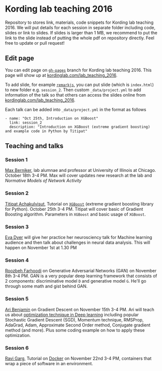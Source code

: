 # Kording lab teaching 2016

Repository to stores link, materials, code snippets for Kording lab teaching 2016.
We will put details for each session in separate folder including code, slides or link to slides.
If slides is larger than 1 MB, we recommend to put the link to
the slide instead of putting the whole pdf on repository directly.
Feel free to update or pull request!


## Edit page

You can edit page on [`gh-pages`](https://github.com/KordingLab/lab_teaching_2016/tree/gh-pages)
branch for Kording lab teaching 2016. This page will show up at [kordinglab.com/lab_teaching_2016](http://kordinglab.com/lab_teaching_2016/).

To add slide, for example [`remarkjs`](https://github.com/gnab/remark),
you can put slide (which is `index.html`) to new folder e.g. `session_2`.
Then custom `_data/project.yml` to add information of the talk so that others can
access the slides online from [kordinglab.com/lab_teaching_2016](http://kordinglab.com/lab_teaching_2016/).

Each talk can be added into `_data/project.yml` in the format as follows

```
- name: "Oct 25th, Introduction on XGBoost"
  link: session_2
  description: "Introduction on XGBoost (extreme gradient boosting) and example code in Python by Titipat"
```


## Teaching and talks

### Session 1

[Max Berniker](http://sensorimotorcontrolatorium.uic.edu/), lab alumnae and professor
at University of Illinois at Chicago. October 18th 3-4 PM.
Max will cover updates new research at the lab and _Normative Models of Network Activity_


### Session 2

[Titipat Achakulvisut](http://kordinglab.com/people/titipat_achakulvisut/index.html), Tutorial on [`XGBoost`](https://github.com/dmlc/xgboost)
(extreme gradient boosting library for Python). October 25th 3-4 PM. Titipat will cover basic of Gradient Boosting algorithm.
Parameters in `XGBoost` and basic usage of `XGBoost`.


### Session 3

[Eva Dyer](http://kordinglab.com/people/eva_dyer/index.html) will give her practice her
neurosciency talk for Machine learning audience and then talk about challenges in
neural data analysis. This will happen on November 1st at 1.30 PM


### Session 4

[Roozbeh Farhoodi](http://kordinglab.com/people/roozbeh_farhoodi/index.html)
on Generative Adversarial Networks (GAN) on November 8th 3-4 PM. GAN is a very popular
deep learning framework that consists of 2 components: discriminative model `D`
and generative model `G`. He'll go through some math and gist behind GAN.


### Session 5

[Ari Benjamin](http://kordinglab.com/people/ari_benjamin/index.html) on Gradient Descent on November 15th 3-4 PM.
Ari will teach us about [optimization technique in Deep learning](http://www.deeplearningbook.org/contents/optimization.html) including popular Stochastic Gradient Descent (SGD), Momentum technique, RMSProp, AdaGrad,
Adam, Approximate Second Order method, Conjugate gradient method (and more).
Plus some coding example on how to apply these optimization.


### Session 6

[Ravi Garg](http://kordinglab.com/people/ravi_garg/index.html), Tutorial on [Docker](https://www.docker.com/) on November 22nd 3-4 PM, containers that  wrap a piece of software in an environment.
